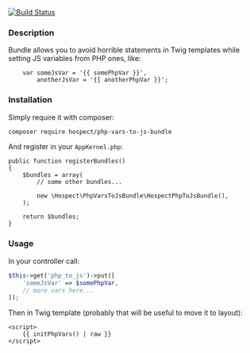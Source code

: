 [![Build Status](https://travis-ci.org/holyspecter/HospectPhpVarsToJsBundle.svg?branch=master)](https://travis-ci.org/holyspecter/HospectPhpVarsToJsBundle)

### Description

Bundle allows you to avoid horrible statements in Twig templates while setting JS variables from PHP ones, like:
```
    var someJsVar = '{{ somePhpVar }}',
        anotherJsVar = '{{ anotherPhpVar }}';
```


### Installation

Simply require it with composer:
```bash
composer require hospect/php-vars-to-js-bundle
```
And register in your `AppKernel.php`:
```
public function registerBundles()
{
    $bundles = array(
        // some other bundles...
        
        new \Hospect\PhpVarsToJsBundle\HospectPhpToJsBundle(),
    );
        
    return $bundles;
}
```


### Usage

In your controller call:
```php
$this->get('php_to_js')->put([
    'someJsVar' => $somePhpVar,
    // more vars here...
]);
```

Then in Twig template (probably that will be useful to move it to layout):
```
<script>
    {{ initPhpVars() | raw }}
</script>
```
